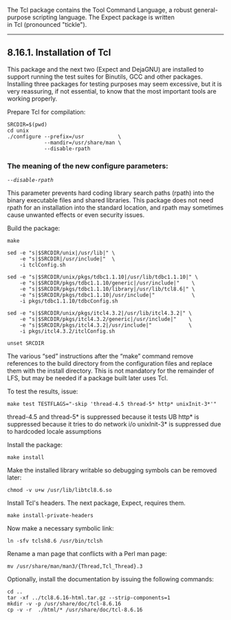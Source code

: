 The Tcl package contains the Tool Command Language, a robust general-purpose scripting language. The Expect package is written in Tcl (pronounced "tickle").

---

## 8.16.1. Installation of Tcl

This package and the next two (Expect and DejaGNU) are installed to support running the test suites for Binutils, GCC and other packages. Installing three packages for testing purposes may seem excessive, but it is very reassuring, if not essential, to know that the most important tools are working properly.

Prepare Tcl for compilation:

```shell
SRCDIR=$(pwd)
cd unix
./configure --prefix=/usr           \
            --mandir=/usr/share/man \
            --disable-rpath
```

### The meaning of the new configure parameters:

*`--disable-rpath`*

This parameter prevents hard coding library search paths (rpath) into the binary executable files and shared libraries. This package does not need rpath for an installation into the standard location, and rpath may sometimes cause unwanted effects or even security issues.

Build the package:

```shell
make

sed -e "s|$SRCDIR/unix|/usr/lib|" \
    -e "s|$SRCDIR|/usr/include|"  \
    -i tclConfig.sh

sed -e "s|$SRCDIR/unix/pkgs/tdbc1.1.10|/usr/lib/tdbc1.1.10|" \
    -e "s|$SRCDIR/pkgs/tdbc1.1.10/generic|/usr/include|"    \
    -e "s|$SRCDIR/pkgs/tdbc1.1.10/library|/usr/lib/tcl8.6|" \
    -e "s|$SRCDIR/pkgs/tdbc1.1.10|/usr/include|"            \
    -i pkgs/tdbc1.1.10/tdbcConfig.sh

sed -e "s|$SRCDIR/unix/pkgs/itcl4.3.2|/usr/lib/itcl4.3.2|" \
    -e "s|$SRCDIR/pkgs/itcl4.3.2/generic|/usr/include|"    \
    -e "s|$SRCDIR/pkgs/itcl4.3.2|/usr/include|"            \
    -i pkgs/itcl4.3.2/itclConfig.sh

unset SRCDIR
```

The various “sed” instructions after the “make” command remove references to the build directory from the configuration files and replace them with the install directory. This is not mandatory for the remainder of LFS, but may be needed if a package built later uses Tcl.

To test the results, issue:

```shell
make test TESTFLAGS="-skip 'thread-4.5 thread-5* http* unixInit-3*'"
```

thread-4.5 and thread-5* is suppressed because it tests UB
http* is suppressed because it tries to do network i/o
unixInit-3* is suppressed due to hardcoded locale assumptions

Install the package:

```shell
make install
```

Make the installed library writable so debugging symbols can be removed later:

```shell
chmod -v u+w /usr/lib/libtcl8.6.so
```

Install Tcl's headers. The next package, Expect, requires them.

```shell
make install-private-headers
```

Now make a necessary symbolic link:

```shell
ln -sfv tclsh8.6 /usr/bin/tclsh
```

Rename a man page that conflicts with a Perl man page:

```shell
mv /usr/share/man/man3/{Thread,Tcl_Thread}.3
```

Optionally, install the documentation by issuing the following commands:

```shell
cd ..
tar -xf ../tcl8.6.16-html.tar.gz --strip-components=1
mkdir -v -p /usr/share/doc/tcl-8.6.16
cp -v -r  ./html/* /usr/share/doc/tcl-8.6.16
```